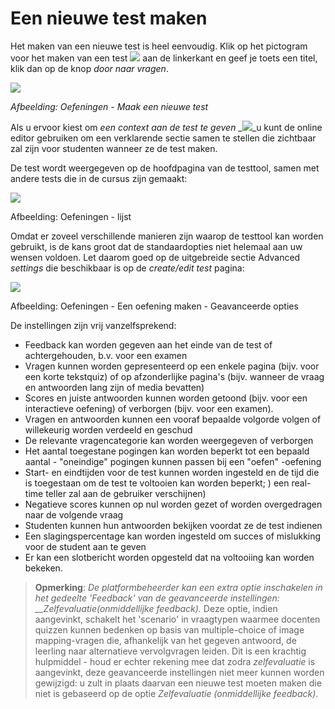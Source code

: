 # Een nieuwe test maken

Het maken van een nieuwe test is heel eenvoudig. Klik op het pictogram voor het maken van een test ![](../../.gitbook/assets/graphics130%20%283%29.png) aan de linkerkant en geef je toets een titel, klik dan op de knop *door naar vragen*.

![](../../.gitbook/assets/graphics133%20%281%29.png)

*Afbeelding: Oefeningen - Maak een nieuwe test*

Als u ervoor kiest om *een context aan de test te geven* _![](../../.gitbook/assets/graphics131%20%281%29.png)_u kunt de online editor gebruiken om een verklarende sectie samen te stellen die zichtbaar zal zijn voor studenten wanneer ze de test maken.

De test wordt weergegeven op de hoofdpagina van de testtool, samen met andere tests die in de cursus zijn gemaakt:

![](../../.gitbook/assets/graphics134%20%281%29.png)
 
 
Afbeelding: Oefeningen - lijst

Omdat er zoveel verschillende manieren zijn waarop de testtool kan worden gebruikt, is de kans groot dat de standaardopties niet helemaal aan uw wensen voldoen. Let daarom goed op de uitgebreide sectie Advanced *settings* die beschikbaar is op de *create/edit test* pagina:

![](../../.gitbook/assets/graphics135%20%281%29.png)
 
 
Afbeelding: Oefeningen - Een oefening maken - Geavanceerde opties

De instellingen zijn vrij vanzelfsprekend:

- Feedback kan worden gegeven aan het einde van de test of achtergehouden, b.v. voor een examen
- Vragen kunnen worden gepresenteerd op een enkele pagina (bijv. voor een korte tekstquiz) of op afzonderlijke pagina's (bijv. wanneer de vraag en antwoorden lang zijn of media bevatten)
- Scores en juiste antwoorden kunnen worden getoond (bijv. voor een interactieve oefening) of verborgen (bijv. voor een examen).
- Vragen en antwoorden kunnen een vooraf bepaalde volgorde volgen of willekeurig worden verdeeld en geschud
- De relevante vragencategorie kan worden weergegeven of verborgen
- Het aantal toegestane pogingen kan worden beperkt tot een bepaald aantal - "oneindige" pogingen kunnen passen bij een "oefen" -oefening
- Start- en eindtijden voor de test kunnen worden ingesteld en de tijd die is toegestaan om de test te voltooien kan worden beperkt; ) een real-time teller zal aan de gebruiker verschijnen)
- Negatieve scores kunnen op nul worden gezet of worden overgedragen naar de volgende vraag
- Studenten kunnen hun antwoorden bekijken voordat ze de test indienen
- Een slagingspercentage kan worden ingesteld om succes of mislukking voor de student aan te geven
- Er kan een slotbericht worden opgesteld dat na voltooiing kan worden bekeken.

> **Opmerking**: *De platformbeheerder kan een extra optie inschakelen in het gedeelte 'Feedback' van de geavanceerde instellingen: __Zelfevaluatie(onmiddellijke feedback).* Deze optie, indien aangevinkt, schakelt het 'scenario' in vraagtypen waarmee docenten quizzen kunnen bedenken op basis van multiple-choice of image mapping-vragen die, afhankelijk van het gegeven antwoord, de leerling naar alternatieve vervolgvragen leiden. Dit is een krachtig hulpmiddel - houd er echter rekening mee dat zodra *zelfevaluatie* is aangevinkt, deze geavanceerde instellingen niet meer kunnen worden gewijzigd: u zult in plaats daarvan een nieuwe test moeten maken die niet is gebaseerd op de optie *Zelfevaluatie (onmiddellijke feedback)*.
